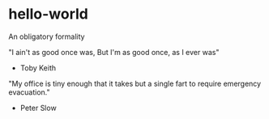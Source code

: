 # hello-world
An obligatory formality

"I ain't as good once was,
But I'm as good once, as I ever was"
  - Toby Keith

"My office is tiny enough that it takes but a
single fart to require emergency evacuation."
  - Peter Slow
